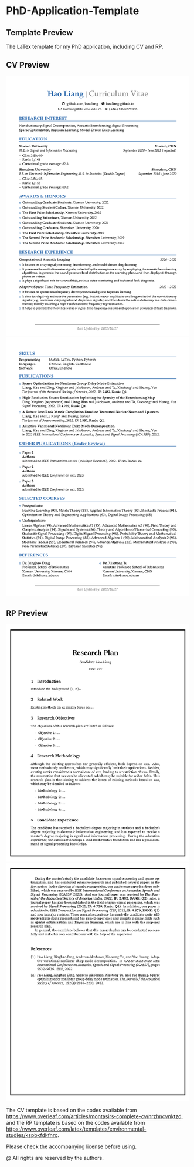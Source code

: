 # PhD-Application-Template

Template Preview
----------

The LaTex template for my PhD application, including CV and RP.

CV Preview
----------
<img src="cv_Page1.png" style="width: 500px"> <img src="cv_Page2.png" style="width: 500px">

RP Preview
----------
<img src="rp_Page1.png" style="width: 500px"> <img src="rp_Page2.png" style="width: 500px">

The CV template is based on the codes available from https://www.overleaf.com/articles/montasirs-complete-cv/nrzhncvnktzd, and the RP template is based on the codes available from https://www.overleaf.com/latex/templates/environmental-studies/kspbxfdkfnrc.

Please check the accompanying license before using.

@ All rights are reserved by the authors.
